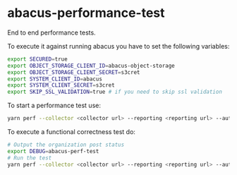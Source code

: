 abacus-performance-test
===

End to end performance tests.

To execute it against running abacus you have to set the following variables:
```bash
export SECURED=true
export OBJECT_STORAGE_CLIENT_ID=abacus-object-storage
export OBJECT_STORAGE_CLIENT_SECRET=s3cret
export SYSTEM_CLIENT_ID=abacus
export SYSTEM_CLIENT_SECRET=s3cret
export SKIP_SSL_VALIDATION=true # if you need to skip ssl validation
```

To start a performance test use:
```bash
yarn perf --collector <collector url> --reporting <reporting url> --auth-server <cf api url> --orgs 20000
```

To execute a functional correctness test do:
```bash
# Output the organization post status
export DEBUG=abacus-perf-test
# Run the test
yarn perf --collector <collector url> --reporting <reporting url> --auth-server <cf api url> --orgs 20000 --no-timestamp --limit 20 --num-executions 1
```
